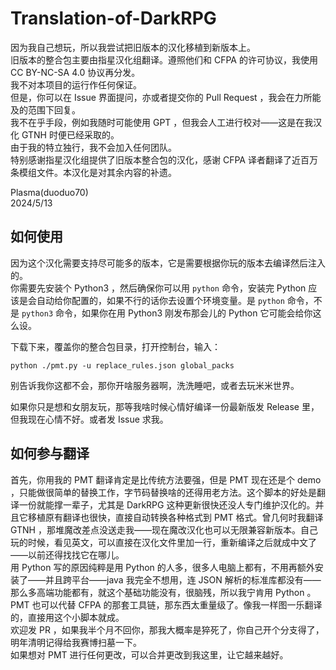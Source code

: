 # Translation-of-DarkRPG
因为我自己想玩，所以我尝试把旧版本的汉化移植到新版本上。  
旧版本的整合包主要由指星汉化组翻译。遵照他们和 CFPA 的许可协议，我使用 CC BY-NC-SA 4.0 协议再分发。  
我不对本项目的运行作任何保证。  
但是，你可以在 Issue 界面提问，亦或者提交你的 Pull Request ，我会在力所能及的范围下回复。  
我不在乎手段，例如我随时可能使用 GPT ，但我会人工进行校对——这是在我汉化 GTNH 时便已经采取的。  
由于我的特立独行，我不会加入任何团队。  
特别感谢指星汉化组提供了旧版本整合包的汉化，感谢 CFPA 译者翻译了近百万条模组文件。本汉化是对其余内容的补遗。

Plasma(duoduo70)  
2024/5/13

## 如何使用
因为这个汉化需要支持尽可能多的版本，它是需要根据你玩的版本去编译然后注入的。  
你需要先安装个 Python3 ，然后确保你可以用 `python` 命令，安装完 Python 应该是会自动给你配置的，如果不行的话你去设置个环境变量。是 `python` 命令，不是 `python3` 命令，如果你在用 Python3 刚发布那会儿的 Python 它可能会给你这么设。

下载下来，覆盖你的整合包目录，打开控制台，输入：
```
python ./pmt.py -u replace_rules.json global_packs
```

别告诉我你这都不会，那你开啥服务器啊，洗洗睡吧，或者去玩米米世界。

如果你只是想和女朋友玩，那等我啥时候心情好编译一份最新版发 Release 里，但我现在心情不好。或者发 Issue 求我。

## 如何参与翻译
首先，你用我的 PMT 翻译肯定是比传统方法要强，但是 PMT 现在还是个 demo ，只能做很简单的替换工作，字节码替换啥的还得用老方法。这个脚本的好处是翻译一份就能撑一辈子，尤其是 DarkRPG 这种更新很快还没人专门维护汉化的。并且它移植原有翻译也很快，直接自动转换各种格式到 PMT 格式。曾几何时我翻译 GTNH ，那堆魔改差点没送走我——现在魔改汉化也可以无限兼容新版本。自己玩的时候，看见英文，可以直接在汉化文件里加一行，重新编译之后就成中文了——以前还得找找它在哪儿。  
用 Python 写的原因纯粹是用 Python 的人多，很多人电脑上都有，不用再额外安装了——并且跨平台——java 我完全不想用，连 JSON 解析的标准库都没有——那么多高端功能都有，就这个基础功能没有，很脑残，所以我宁肯用 Python 。  
PMT 也可以代替 CFPA 的那套工具链，那东西太重量级了。像我一样图一乐翻译的，直接用这个小脚本就成。  
欢迎发 PR ，如果我半个月不回你，那我大概率是猝死了，你自己开个分支得了，明年清明记得给我赛博扫墓一下。  
如果想对 PMT 进行任何更改，可以合并更改到我这里，让它越来越好。